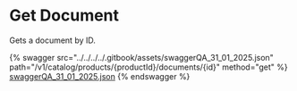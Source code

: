 # Get Document

Gets a document by ID.

{% swagger src="../../../../.gitbook/assets/swaggerQA_31_01_2025.json" path="/v1/catalog/products/{productId}/documents/{id}" method="get" %}
[swaggerQA_31_01_2025.json](../../../../.gitbook/assets/swaggerQA_31_01_2025.json)
{% endswagger %}
